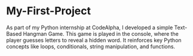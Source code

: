# My-First-Project
As part of my Python internship at CodeAlpha, I developed a simple Text-Based Hangman Game. This game is played in the console, where the player guesses letters to reveal a hidden word. It reinforces key Python concepts like loops, conditionals, string manipulation, and functions.
